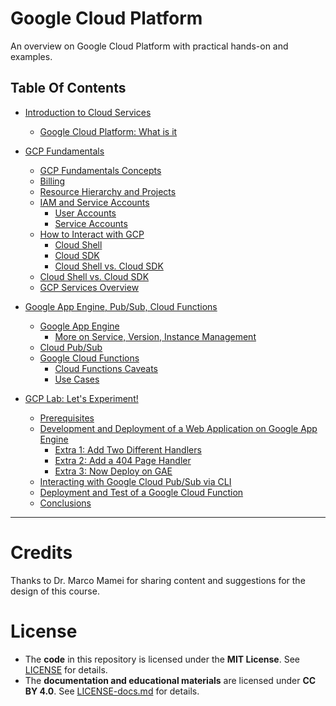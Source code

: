 # Google Cloud Platform
An overview on Google Cloud Platform with practical hands-on and examples.

## Table Of Contents
- [Introduction to Cloud Services](sections/01_intro.md#introduction-to-cloud-services)
    - [Google Cloud Platform: What is it](sections/01_intro.md#google-cloud-platform-what-is-it)

- [GCP Fundamentals](sections/02_gcp_fundamentals.md)
    - [GCP Fundamentals Concepts](sections/02_gcp_fundamentals.md#gcp-fundamental-concepts)
    - [Billing](sections/02_gcp_fundamentals.md#gcp-billing)
    - [Resource Hierarchy and Projects](sections/02_gcp_fundamentals.md#gcp-resource-hierarchy-and-projects)
    - [IAM and Service Accounts](sections/02_gcp_fundamentals.md#gcp-iam-and-service-accounts)
        - [User Accounts](sections/02_gcp_fundamentals.md#user-accounts)
        - [Service Accounts](sections/02_gcp_fundamentals.md#service-accounts)
    - [How to Interact with GCP](sections/02_gcp_fundamentals.md#how-to-interact-with-gcp)
        - [Cloud Shell](sections/02_gcp_fundamentals.md#cloud-shell)
        - [Cloud SDK](sections/02_gcp_fundamentals.md#cloud-sdk)
        - [Cloud Shell vs. Cloud SDK](sections/02_gcp_fundamentals.md#cloud-shell-vs-cloud-sdk)
    - [Cloud Shell vs. Cloud SDK](sections/02_gcp_fundamentals.md#cloud-shell-vs-cloud-sdk)
    - [GCP Services Overview](sections/02_gcp_fundamentals.md#gcp-services-overview)

- [Google App Engine, Pub/Sub, Cloud Functions](sections/03_gae_pub_sub_cloud_functions.md)
    - [Google App Engine](sections/03_gae_pub_sub_cloud_functions.md#google-app-engine-gae)
        - [More on Service, Version, Instance Management](sections/03_gae_pub_sub_cloud_functions.md#more-on-service-version-instance-management)
    - [Cloud Pub/Sub](sections/03_gae_pub_sub_cloud_functions.md#cloud-pubsub)
    - [Google Cloud Functions](sections/03_gae_pub_sub_cloud_functions.md#google-cloud-functions)
        - [Cloud Functions Caveats](sections/03_gae_pub_sub_cloud_functions.md#cloud-functions-caveats)
        - [Use Cases](sections/03_gae_pub_sub_cloud_functions.md#cloud-functions-use-cases)

- [GCP Lab: Let's Experiment!](sections/04_lab.md)
    - [Prerequisites](sections/04_lab.md#prerequisites)
    - [Development and Deployment of a Web Application on Google App Engine](sections/04_lab.md#development-and-deployment-of-a-web-application-with-flask-on-google-app-engine)
        - [Extra 1: Add Two Different Handlers](sections/04_lab.md#extra-1-add-two-different-handlers)
        - [Extra 2: Add a 404 Page Handler](sections/04_lab.md#extra-2-add-404-page-handler)
        - [Extra 3: Now Deploy on GAE](sections/04_lab.md#extra-3-deploy-on-gae)
    - [Interacting with Google Cloud Pub/Sub via CLI ](sections/04_lab.md#interacting-with-google-cloud-pubsub-via-cli)
    - [Deployment and Test of a Google Cloud Function](sections/04_lab.md#deployment-and-test-of-a-google-cloud-function-http-trigger)
    - [Conclusions](sections/04_lab.md#conclusions)

---

 # Credits
Thanks to Dr. Marco Mamei for sharing content and suggestions for the design of this course.

# License  
- The **code** in this repository is licensed under the **MIT License**. See [LICENSE](LICENSE) for details.  
- The **documentation and educational materials** are licensed under **CC BY 4.0**. See [LICENSE-docs.md](LICENSE-docs.md) for details.  